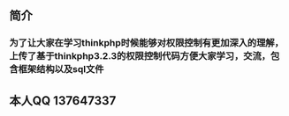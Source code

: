 ﻿## 简介
### 为了让大家在学习thinkphp时候能够对权限控制有更加深入的理解，上传了基于thinkphp3.2.3的权限控制代码方便大家学习，交流，包含框架结构以及sql文件
## 本人QQ 137647337